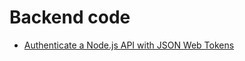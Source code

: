 # Backend code

- [Authenticate a Node.js API with JSON Web Tokens](https://scotch.io/tutorials/authenticate-a-node-js-api-with-json-web-tokens)
